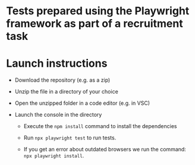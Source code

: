# Tests prepared using the Playwright framework as part of a recruitment task

# Launch instructions

- Download the repository (e.g. as a zip)
- Unzip the file in a directory of your choice
- Open the unzipped folder in a code editor (e.g. in VSC)
- Launch the console in the directory

  - Execute the `npm install` command to install the dependencies
  - Run `npx playwright test` to run tests.

  - If you get an error about outdated browsers we run the command:  
    `npx playwright install`.
